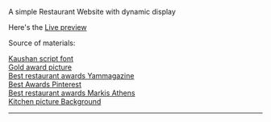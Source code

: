 A simple Restaurant Website with dynamic display

Here's the <a href="https://zidanleo012.github.io/restaurant-page-webpack/">Live preview</a>

Source of materials:

<a href="https://www.fontsquirrel.com/fonts/kaushan-script">Kaushan script font</a><br>
<a href="https://www.pngitem.com/middle/TTxiJxx_gold-award-best-restaurant-badge-hd-png-download/">Gold award picture</a><br>
<a href="https://www.yammagazine.com/cast-your-vote-in-the-yam-magazine-best-restaurant-awards-2022-peoples-choice-awards/">Best restaurant awards Yammagazine</a><br>
<a href="https://www.pinterest.com/pin/833658581009790766/">Best Awards Pinterest</a><br>
<a href="https://makrisathens.com/en/">Best restaurant awards Markis Athens</a><br>
<a href="https://www.vecteezy.com/photo/40940607-ai-generated-glass-jars-with-coffee-beans-on-wooden-table-in-modern-kitchen-blurred-background">Kitchen picture Background</a><br>

---